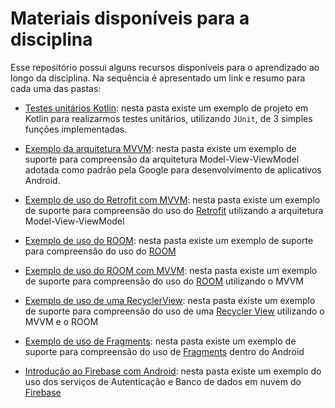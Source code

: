 # Materiais disponíveis para a disciplina

Esse repositório possui alguns recursos disponíveis para o aprendizado ao longo da disciplina. Na sequência é apresentado um link e resumo para cada uma das pastas:

- [Testes unitários Kotlin](testes-unitarios): nesta pasta existe um exemplo de projeto em Kotlin para realizarmos testes unitários, utilizando `JUnit`, de 3 simples funções implementadas. 

- [Exemplo da arquitetura MVVM](exemplo-mvvm): nesta pasta existe um exemplo de suporte para compreensão da arquitetura Model-View-ViewModel adotada como padrão pela Google para desenvolvimento de aplicativos Android.

- [Exemplo de uso do Retrofit com MVVM](exemplo-retrofit): nesta pasta existe um exemplo de suporte para compreensão do uso do [Retrofit](https://square.github.io/retrofit/) utilizando a arquitetura Model-View-ViewModel

- [Exemplo de uso do ROOM](exemplo-room): nesta pasta existe um exemplo de suporte para compreensão do uso do [ROOM](https://developer.android.com/training/data-storage/room)

- [Exemplo de uso do ROOM com MVVM](exemplo-room-mvvm): nesta pasta existe um exemplo de suporte para compreensão do uso do [ROOM](https://developer.android.com/training/data-storage/room) utilizando o MVVM

- [Exemplo de uso de uma RecyclerView](exemplo-recycle-view): nesta pasta existe um exemplo de suporte para compreensão do uso de uma [Recycler View](https://developer.android.com/guide/topics/ui/layout/recyclerview?hl=pt-br) utilizando o MVVM e o ROOM

- [Exemplo de uso de Fragments](exemplo-fragments): nesta pasta existe um exemplo de suporte para compreensão do uso de [Fragments](https://developer.android.com/guide/fragments#:~:text=A%20Fragment%20represents%20a%20reusable,an%20activity%20or%20another%20fragment.) dentro do Android

- [Introdução ao Firebase com Android](intro-firebase): nesta pasta existe um exemplo do uso dos serviços de Autenticação e Banco de dados em nuvem do [Firebase](https://firebase.google.com/)